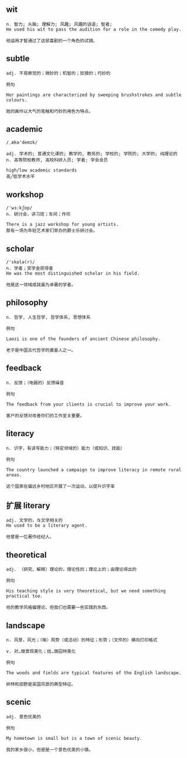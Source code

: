 
## wit
```
n. 智力; 头脑; 理解力; 风趣; 风趣的话语; 智者; 
He used his wit to pass the audition for a role in the comedy play.

他运用才智通过了这部喜剧的一个角色的试镜。
```
## subtle
```
adj. 不易察觉的；微妙的；机智的；狡猾的；巧妙的

例句

Her paintings are characterized by sweeping brushstrokes and subtle colours.

她的画作以大气的笔触和巧妙的用色为特点。
```

## academic
```
/ˌækə'demɪk/

adj. 学术的; 普通文化课的; 教学的, 教务的; 学校的; 学院的; 大学的; 纯理论的
n. 高等院校教师, 高校科研人员; 学者; 学会会员

high/low academic standards
高╱低学术水平
```

## workshop
```
/'wɜːkʃɒp/
n. 研讨会，讲习班；车间；作坊

There is a jazz workshop for young artists.
那有一场为年轻艺术家们举办的爵士乐研讨会。
```

## scholar
```
/'skɒlə(r)/
n. 学者；奖学金获得者
He was the most distinguished scholar in his field.

他是这一领域成就最为卓著的学者。
```
## philosophy
```
n. 哲学, 人生哲学, 哲学体系, 思想体系

例句

Laozi is one of the founders of ancient Chinese philosophy.

老子是中国古代哲学的奠基人之一。
```
## feedback
```
n. 反馈；（电器的）反馈噪音

例句

The feedback from your clients is crucial to improve your work.

客户的反馈对改善你们的工作至关重要。
```
## literacy
```
n. 识字，有读写能力；（特定领域的）能力（或知识、技能）

例句

The country launched a campaign to improve literacy in remote rural areas.

这个国家在偏远乡村地区开展了一次运动，以提升识字率
```
## 扩展 literary
```
adj. 文学的，与文学相关的
He used to be a literary agent.

他曾是一位著作经纪人。
```

## theoretical
```
adj. （研究、解释）理论的，理论性的；理论上的；由理论得出的

例句

His teaching style is very theoretical, but we need something practical too.

他的教学风格偏理论，但我们也需要一些实践的东西。
```
## landscape
```
n. 风景，风光；〈喻〉局势（或活动）的特征；形势；（文件的）横向打印格式

v. 对…做景观美化；给…做园林美化

例句

The woods and fields are typical features of the English landscape.

树林和田野是英国风景的典型特征。
```
## scenic
```
adj. 景色优美的

例句

My hometown is small but is a town of scenic beauty.

我的家乡很小，但是是一个景色优美的小镇。
```